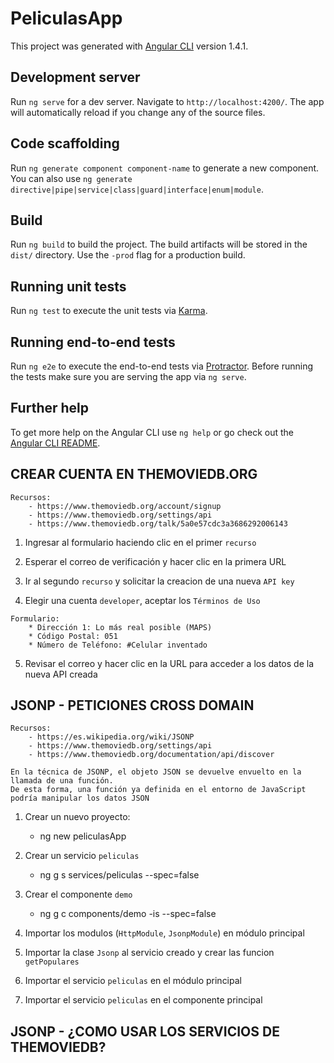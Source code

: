 # PeliculasApp

This project was generated with [Angular CLI](https://github.com/angular/angular-cli) version 1.4.1.

## Development server

Run `ng serve` for a dev server. Navigate to `http://localhost:4200/`. The app will automatically reload if you change any of the source files.

## Code scaffolding

Run `ng generate component component-name` to generate a new component. You can also use `ng generate directive|pipe|service|class|guard|interface|enum|module`.

## Build

Run `ng build` to build the project. The build artifacts will be stored in the `dist/` directory. Use the `-prod` flag for a production build.

## Running unit tests

Run `ng test` to execute the unit tests via [Karma](https://karma-runner.github.io).

## Running end-to-end tests

Run `ng e2e` to execute the end-to-end tests via [Protractor](http://www.protractortest.org/).
Before running the tests make sure you are serving the app via `ng serve`.

## Further help

To get more help on the Angular CLI use `ng help` or go check out the [Angular CLI README](https://github.com/angular/angular-cli/blob/master/README.md).

## CREAR CUENTA EN THEMOVIEDB.ORG

	Recursos:
		- https://www.themoviedb.org/account/signup
		- https://www.themoviedb.org/settings/api
		- https://www.themoviedb.org/talk/5a0e57cdc3a3686292006143

1. Ingresar al formulario haciendo clic en el primer `recurso`

2. Esperar el correo de verificación y hacer clic en la primera URL

3. Ir al segundo `recurso` y solicitar la creacion de una nueva `API key`

4. Elegir una cuenta `developer`, aceptar los `Términos de Uso` 

~~~
Formulario:
	* Dirección 1: Lo más real posible (MAPS)
	* Código Postal: 051
	* Número de Teléfono: #Celular inventado
~~~

5. Revisar el correo y hacer clic en la URL para acceder a los datos de la nueva API creada

## JSONP - PETICIONES CROSS DOMAIN

	Recursos:
		- https://es.wikipedia.org/wiki/JSONP
		- https://www.themoviedb.org/settings/api
		- https://www.themoviedb.org/documentation/api/discover

~~~
En la técnica de JSONP, el objeto JSON se devuelve envuelto en la llamada de una función. 
De esta forma, una función ya definida en el entorno de JavaScript podría manipular los datos JSON 
~~~

1. Crear un nuevo proyecto:
	- ng new peliculasApp

2. Crear un servicio `peliculas`
	- ng g s services/peliculas --spec=false

3. Crear el componente `demo`
	- ng g c components/demo -is --spec=false

4. Importar los modulos (`HttpModule`, `JsonpModule`) en módulo principal

5. Importar la clase `Jsonp` al servicio creado y crear las funcion `getPopulares`

6. Importar el servicio `peliculas` en el módulo principal

7. Importar el servicio `peliculas` en el componente principal

## JSONP - ¿COMO USAR LOS SERVICIOS DE THEMOVIEDB?



